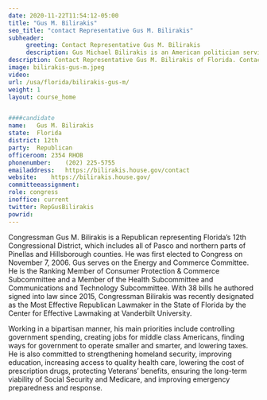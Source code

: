 ```yaml
---
date: 2020-11-22T11:54:12-05:00
title: "Gus M. Bilirakis"
seo_title: "contact Representative Gus M. Bilirakis"
subheader:
     greeting: Contact Representative Gus M. Bilirakis 
     description: Gus Michael Bilirakis is an American politician serving as the U.S. Representative for Florida's 12th congressional district since 2013.
description: Contact Representative Gus M. Bilirakis of Florida. Contact information for Gus M. Bilirakis includes email address, phone number, and mailing address.
image: bilirakis-gus-m.jpeg
video: 
url: /usa/florida/bilirakis-gus-m/
weight: 1
layout: course_home


####candidate
name:	Gus M. Bilirakis
state:	Florida
district: 12th
party:	Republican
officeroom:	2354 RHOB
phonenumber:	(202) 225-5755
emailaddress:	https://bilirakis.house.gov/contact
website:	https://bilirakis.house.gov/
committeeassignment: 
role: congress
inoffice: current
twitter: RepGusBilirakis
powrid: 
---
```

Congressman Gus M. Bilirakis is a Republican representing Florida’s 12th Congressional District, which includes all of Pasco and northern parts of Pinellas and Hillsborough counties. He was first elected to Congress on November 7, 2006. Gus serves on the Energy and Commerce Committee.  He is the Ranking Member of Consumer Protection & Commerce Subcommittee and a Member of the Health Subcommittee and Communications and Technology Subcommittee.  With 38 bills he authored signed into law since 2015, Congressman Bilirakis was recently designated as the Most Effective Republican Lawmaker in the State of Florida by the Center for Effective Lawmaking at Vanderbilt University.   

Working in a bipartisan manner, his main priorities include controlling government spending, creating jobs for middle class Americans, finding ways for government to operate smaller and smarter, and lowering taxes. He is also committed to strengthening homeland security, improving education, increasing access to quality health care, lowering the cost of prescription drugs, protecting Veterans’ benefits, ensuring the long-term viability of Social Security and Medicare, and improving emergency preparedness and response.
